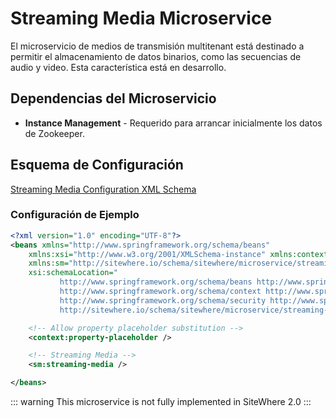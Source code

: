 # Streaming Media Microservice

El microservicio de medios de transmisión multitenant está destinado a permitir el
almacenamiento de datos binarios, como las secuencias de audio y video. Esta característica
está en desarrollo.

## Dependencias del Microservicio

- **Instance Management** - Requerido para arrancar inicialmente los datos de Zookeeper.

## Esquema de Configuración

[Streaming Media Configuration XML Schema](http://sitewhere.io/schema/sitewhere/microservice/streaming-media/current/streaming-media.xsd)

### Configuración de Ejemplo

```xml
<?xml version="1.0" encoding="UTF-8"?>
<beans xmlns="http://www.springframework.org/schema/beans"
	xmlns:xsi="http://www.w3.org/2001/XMLSchema-instance" xmlns:context="http://www.springframework.org/schema/context"
	xmlns:sm="http://sitewhere.io/schema/sitewhere/microservice/streaming-media"
	xsi:schemaLocation="
           http://www.springframework.org/schema/beans http://www.springframework.org/schema/beans/spring-beans-3.1.xsd
           http://www.springframework.org/schema/context http://www.springframework.org/schema/context/spring-context-3.1.xsd
           http://www.springframework.org/schema/security http://www.springframework.org/schema/security/spring-security-3.0.xsd
           http://sitewhere.io/schema/sitewhere/microservice/streaming-media http://sitewhere.io/schema/sitewhere/microservice/streaming-media/current/streaming-media.xsd">

	<!-- Allow property placeholder substitution -->
	<context:property-placeholder />

	<!-- Streaming Media -->
	<sm:streaming-media />

</beans>
```

::: warning
This microservice is not fully implemented in SiteWhere 2.0
:::
